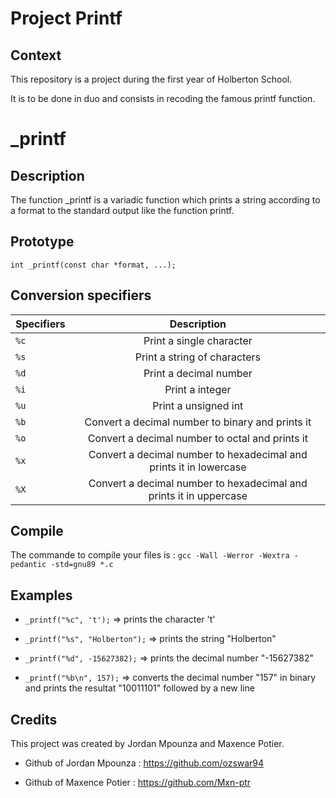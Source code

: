 # Project Printf

## Context

This repository is a project during the first year of Holberton School.

It is to be done in duo and consists in recoding the famous printf function.

# _printf

## Description

The function _printf is a variadic function which prints a string according to a format to the standard output like the function printf.

## Prototype

`int _printf(const char *format, ...);`

## Conversion specifiers

| Specifiers  | Description |
| ------------- |:-------------:|
| `%c`          | Print a single character     |
| `%s`          | Print a string of characters |
| `%d`          | Print a decimal number       |
| `%i`          | Print a integer              |
| `%u`          | Print a unsigned int         |
| `%b`          | Convert a decimal number to binary and prints it|
| `%o`          | Convert a decimal number to octal and prints it |
| `%x`| Convert a decimal number to hexadecimal and prints it in lowercase|
| `%X` |Convert a decimal number to hexadecimal and prints it in uppercase|

## Compile

The commande to compile your files is :
`gcc -Wall -Werror -Wextra -pedantic -std=gnu89 *.c`

## Examples

- `_printf("%c", 't');` => prints the character 't'

- `_printf("%s", "Holberton");` => prints the string "Holberton"

- `_printf("%d", -15627382);` => prints the decimal number "-15627382"

- `_printf("%b\n", 157);` => converts the decimal number "157" in binary and prints the resultat "10011101" followed by a new line

## Credits

This project was created by Jordan Mpounza and Maxence Potier.

- Github of Jordan Mpounza : https://github.com/ozswar94

- Github of Maxence Potier : https://github.com/Mxn-ptr
